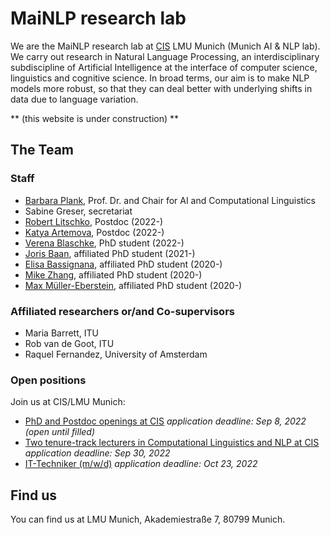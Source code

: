 
# MaiNLP research lab

We are the MaiNLP research lab at [CIS](https://www.cis.lmu.de/) LMU Munich (Munich AI & NLP lab). We carry out research in Natural Language Processing, an interdisciplinary subdiscipline of Artificial Intelligence at the interface of computer science, linguistics and cognitive science. In broad terms, our aim is to make NLP models more robust, so that they can deal better with underlying shifts in data due to language variation. 

** (this website is under construction) **

## The Team 

### Staff

- [Barbara Plank](https://bplank.github.io/), Prof. Dr. and Chair for AI and Computational Linguistics
- Sabine Greser, secretariat
- [Robert Litschko](https://rlitschk.github.io/), Postdoc (2022-)
- [Katya Artemova](https://scholar.google.com/citations?hl=en&user=G0lCb3wAAAAJ), Postdoc (2022-)
- [Verena Blaschke](https://scholar.google.com/citations?user=ld-aOGMAAAAJ), PhD student (2022-)
- [Joris Baan](https://jorisbaan.nl/), affiliated PhD student (2021-)
- [Elisa Bassignana](https://elisabassignana.github.io/), affiliated PhD student  (2020-)
- [Mike Zhang](https://jjzha.github.io/), affiliated PhD student (2020-)
- [Max Müller-Eberstein](https://personads.me/), affiliated PhD student  (2020-)

### Affiliated researchers or/and Co-supervisors

- Maria Barrett, ITU
- Rob van de Goot, ITU
- Raquel Fernandez, University of Amsterdam


### Open positions

Join us at CIS/LMU Munich:

- [PhD and Postdoc openings at CIS](https://www.cis.lmu.de/web/jobs2022.html) *application deadline: Sep 8, 2022 (open until filled)*
- [Two tenure-track lecturers in Computational Linguistics and NLP at CIS](https://www.cis.lmu.de/web/arpositions2022.html) *application deadline: Sep 30, 2022*
- [IT-Techniker (m/w/d)](https://job-portal.lmu.de/jobposting/c6de699311fd078cca5b6e3c5546ffc9d16467c20?ref=homepage) *application deadline: Oct 23, 2022*

## Find us

You can find us at LMU Munich, Akademiestraße 7, 80799 Munich. 
